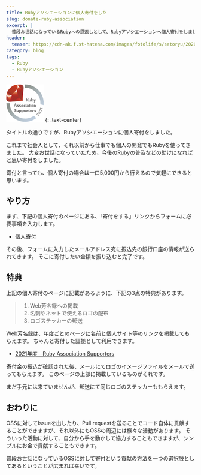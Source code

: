```yaml
---
title: Rubyアソシエーションに個人寄付をした
slug: donate-ruby-association
excerpt: |
  普段お世話になっているRubyへの恩返しとして、Rubyアソシエーションへ個人寄付をしました。
header:
  teaser: https://cdn-ak.f.st-hatena.com/images/fotolife/s/satoryu/20200429/20200429164857.jpg
category: blog
tags:
  - Ruby
  - Rubyアソシエーション
---
```


![2021年度 Ruby Association Supporters](/assets/img/web_large_2021.png)
{: .text-center}

タイトルの通りですが、Rubyアソシエーションに個人寄付をしました。

これまで社会人として、それ以前から仕事でも個人の開発でもRubyを使ってきました。
大変お世話になっていたため、今後のRubyの普及などの助けになればと思い寄付をしました。

寄付と言っても、個人寄付の場合は一口5,000円から行えるので気軽にできると思います。

## やり方

まず、下記の個人寄付のページにある、「寄付をする」リンクからフォームに必要事項を入力します。

- [個人寄付](https://www.ruby.or.jp/ja/sponsors/donation/)

その後、フォームに入力したメールアドレス宛に振込先の銀行口座の情報が送られてきます。
そこに寄付したい金額を振り込むと完了です。

## 特典

上記の個人寄付のページに記載があるように、下記の3点の特典があります。

> 1. Web芳名録への掲載
> 2. 名刺やネットで使えるロゴの配布
> 3. ロゴステッカーの郵送

Web芳名録は、年度ごとのページに名前と個人サイト等のリンクを掲載してもらえます。
ちゃんと寄付した証拠として利用できます。

- [2021年度　Ruby Association Supporters](https://www.ruby.or.jp/ja/sponsors/donation/donor/2021)

寄付金の振込が確認された後、メールにてロゴのイメージファイルをメールで送ってもらえます。
このページの上部に掲載しているものがそれです。

まだ手元には来ていませんが、郵送にて同じロゴのステッカーももらえます。

## おわりに

OSSに対してIssueを出したり、Pull requestを送ることでコード自体に貢献することができますが、それ以外にもOSSの周辺には様々な活動があります。
そういった活動に対して、自分から手を動かして協力することもできますが、シンプルにお金で貢献することもできます。

普段お世話になっているOSSに対して寄付という貢献の方法を一つの選択肢としてあるということが広まれば幸いです。
